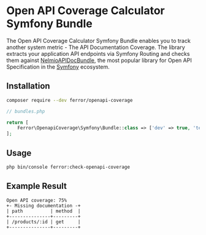 # Open API Coverage Calculator Symfony Bundle

The Open API Coverage Calculator Symfony Bundle enables you to track another system metric - The API Documentation Coverage.
The library extracts your application API endpoints via Symfony Routing and checks them against [NelmioAPIDocBundle](https://github.com/nelmio/NelmioApiDocBundle),
the most popular library for Open API Specification in the [Symfony](https://github.com/symfony) ecosystem.

## Installation

```bash
composer require --dev ferror/openapi-coverage
```

```php
// bundles.php

return [
    Ferror\OpenapiCoverage\Symfony\Bundle::class => ['dev' => true, 'test' => true],
];
```

## Usage

```bash
php bin/console ferror:check-openapi-coverage
```

## Example Result

```
Open API coverage: 75%
+- Missing documentation -+
| path          | method  |
+---------------+---------+
| /products/:id | get     |
+---------------+---------+
```
